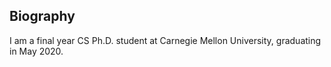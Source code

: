 <section class="thirteen columns" markdown="1">

# Biography

I am a final year CS Ph.D. student at Carnegie Mellon University, graduating in May 2020.

</section>
